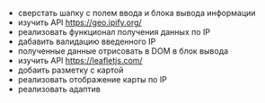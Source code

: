 - сверстать шапку с полем ввода и блока вывода информации
- изучить API https://geo.ipify.org/
- реализовать функционал получения данных по IP
- дабавить валидацию введенного IP
- полученные данные отрисовать в DOM в блок вывода
- изучить API https://leafletjs.com/ 
- добаить разметку с картой
- реализовать отображение карты по IP
- реализовать адаптив